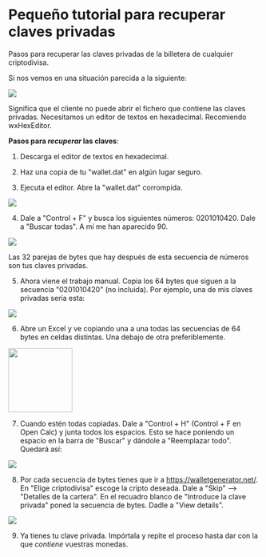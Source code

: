 # Pequeño tutorial para recuperar claves privadas

Pasos para recuperar las claves privadas de la billetera de cualquier criptodivisa.

Si nos vemos en una situación parecida a la siguiente:

<img src="https://i.ibb.co/TPYrKgK/corrupt-wallet.png">

Significa que el cliente no puede abrir el fichero que contiene las claves privadas. Necesitamos un editor de textos en hexadecimal. Recomiendo wxHexEditor.

**Pasos para _recuperar_ las claves**:

1. Descarga el editor de textos en hexadecimal.

2. Haz una copia de tu "wallet.dat" en algún lugar seguro.

3. Ejecuta el editor. Abre la "wallet.dat" corrompida.

<img src="https://i.ibb.co/2v0Rm0z/1.png">

4. Dale a "Control + F" y busca los siguientes números: 0201010420. Dale a "Buscar todas". A mí me han aparecido 90.

<img src="https://i.ibb.co/RPzqNSC/2.png">

Las 32 parejas de bytes que hay después de esta secuencia de números son tus claves privadas.

5. Ahora viene el trabajo manual. Copia los 64 bytes que siguen a la secuencia "0201010420" (no incluida). Por ejemplo, una de mis claves privadas sería esta:

<img src="https://i.ibb.co/MR2TDZp/3.png">

6. Abre un Excel y ve copiando una a una todas las secuencias de 64 bytes en celdas distintas. Una debajo de otra preferiblemente.

<img src="https://i.ibb.co/SXcD8rg/4.png" height="128" width="128">

7. Cuando estén todas copiadas. Dale a "Control + H" (Control + F en Open Calc) y junta todos los espacios. Esto se hace poniendo un espacio en la barra de "Buscar" y dándole a "Reemplazar todo". Quedará así:

<img src="https://i.ibb.co/sgyJpmh/5.png">

8. Por cada secuencia de bytes tienes que ir a https://walletgenerator.net/. En "Elige criptodivisa" escoge la cripto deseada. Dale a "Skip" --> "Detalles de la cartera". En el recuadro blanco de "Introduce la clave privada" poned la secuencia de bytes. Dadle a "View details".

<img src="https://i.ibb.co/gWXtJdg/6.png">

9. Ya tienes tu clave privada. Impórtala y repite el proceso hasta dar con la que *contiene* vuestras monedas.







